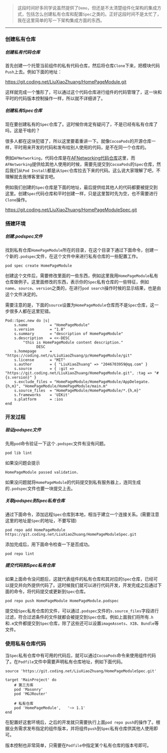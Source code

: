 > 这段时间好多同学说虽然提供了`Demo`，但还是不太清楚组件化架构的集成方式，包括怎么创建私有仓库和配置`Spec`之类的。正好这段时间不是太忙了，我在这里简单的写一下架构集成方面的东西。

***

### 创建私有仓库

##### 创建私有代码仓库

首先创建一个托管当前组件的私有代码仓库，然后将仓库`Clone`下来，把模块代码`Push`上去。例如下面的地址：

https://git.coding.net/LiuXiaoZhuang/HomePageModule.git

这样就完成一个雏形了，可以通过这个代码仓库进行组件的代码管理了，这一块和平时的代码版本控制操作一样，所以就不详细讲了。

##### 创建私有Spec仓库

现在要创建私有的`Spec`仓库了。这时候你肯定有疑问了，不是已经有私有仓库了吗，这是干啥的？

很多人都在这块犯错了，所以这里要着重讲一下。就像`CocoaPods`的开源仓库一样，平时用来开发的代码和发布给别人使用的代码，是不在同一个仓库的。

例如`AFNetworking`，代码仓库是在[AFNetworking代码仓库](https://github.com/AFNetworking/AFNetworking.git)这里，而`AFNetworking`提供给其他人使用的时候，需要先提交到`CocoaPods`的`Spec`仓库，然后我们从`Pod Install`都是从`Spec`仓库拉去下来的代码。这么说大家理解了吧，不理解就去我博客里留言吧。

例如我们创建的`Spec`仓库是下面的地址，最后提供给其他人的代码都要被提交到这里。创建`Spec`代码仓库和平时创建一样，只是这里暂时先为空，也不需要进行`Clone`操作。

https://git.coding.net/LiuXiaoZhuang/HomePageModuleSpec.git

### 搭建环境

##### 创建.podspec文件

找到私有仓库`HomePageModule`所在的目录，在这个目录下通过下面命令，创建一个新的`.podspec`文件，在这个文件中来进行私有仓库的一些配置工作。

```
pod spec create HomePageModule
```

创建这个文件后，需要修改里面的一些东西，例如这里我用`HomePageModule`私有仓库做例子。这里面修改的东西，表示你的`Spec`私有仓库的一些特征，例如`name`、`source`、`version`之类的，在进行`pod search`操作时候的显示结果，也是由这个文件决定的。

需要注意的是，下面的`source`设置为`HomePageModule`仓库而不是`Spec`仓库，这一步很多人都在这里犯错。

	Pod::Spec.new do |s|
		s.name          = "HomePageModule"
		s.version       = "1.0"
		s.summary       = "description of HomePageModule"
		s.description   = <<-DESC
			"this is HomePageModule content description."
	              DESC
		s.homepage      = "https://coding.net/u/LiuXiaoZhuang/p/HomePageModule/git"
		s.license       = "MIT"
		s.author        = { "LiuXiaoZhuang" => "2046703959@qq.com" }
		s.source        = { :git => "https://git.coding.net/LiuXiaoZhuang/HomePageModule.git", :tag => "#{s.version}" }
		s.exclude_files = "HomePageModule/HomePageModule/AppDelegate.{h,m}", "HomePageModule/HomePageModule/main.m"
		s.source_files  = "HomePageModule/HomePageModule/*.{h,m}"
		s.frameworks    = 'UIKit'
		s.platform      = :ios
	end

### 开发过程

##### 验证podspec文件

先用`pod`命令验证一下这个`.podspec`文件有没有问题。

```
pod lib lint
```

如果没问题会提示

```
HomePageModule passed validation.
```

如果没问题就将`HomePageModule`的代码提交到私有服务器上，连同生成的`.podspec`文件也要一块提交上去。

##### 关联podspec到Spec私有仓库

通过下面命令，添加远程`Spec`仓库到本地，相当于建立一个连接关系。(需要注意这里的地址是`Spec`的地址，不要写错)

```
pod repo add HomePageModule https://git.coding.net/LiuXiaoZhuang/HomePageModuleSpec.git
```

添加完成后，用下面命令检查一下是否成功。

```
pod repo lint
```

##### 提交代码到Spec私有仓库

如果上面命令没问题后，这就代表组件的私有仓库和其对应的`Spec`仓库，已经可以提交并向外提供代码了。这时候我们就可以进行代码开发，开发完成之后通过下面的命令，将代码提交或更新到`Spec`仓库。

```
pod repo push HomePageModule HomePageModule.podspec
```

提交给`Spec`私有仓库的文件，可以通过`.podspec`文件的`s.source_files`字段进行过滤，符合过滤条件的文件就都会被提交到`Spec`仓库。例如上面我们将所有`.h`和`.m`文件都提交到`Spec`仓库，除了这些还可以设置`imageAssets`、`XIB`、`Bundle`等文件。

### 使用私有仓库代码

当`Spec`私有仓库中有可用的代码后，就可以通过`CocoaPods`命令来使用组件代码了。在`Podfile`文件中需要声明私有仓库地址，例如下面代码。

	source 'https://git.coding.net/LiuXiaoZhuang/HomePageModuleSpec.git'
	
	target 'MainProject' do
	    # 第三方库
	    pod 'Masonry'
	    pod 'MGJRouter'
	
	    # 私有仓库
	    pod 'HomePageModule',   '~> 1.1'
	end
在配置好这套环境后，之后的开发就只需要执行上面`pod repo push`的操作了。根据业务需求发布指定的组件版本，并将组件`push`到`Spec`私有仓库供其他人使用即可。

版本控制也非常简单，只需要在`Podfile`中指定某个私有仓库的版本号即可。









